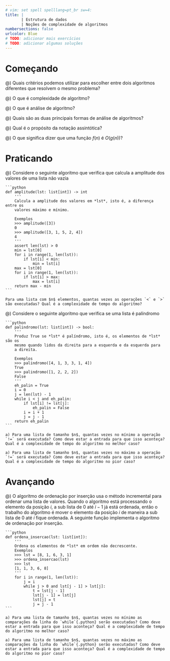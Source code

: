 ```yaml
---
# vim: set spell spelllang=pt_br sw=4:
title: |
       | Estrutura de dados
       | Noções de complexidade de algoritmos
numbersections: false
urlcolor: Blue
# TODO: adicionar mais exercícios
# TODO: adicionar algumas soluções
---
```


# Começando

@) Quais critérios podemos utilizar para escolher entre dois algoritmos diferentes que resolvem o mesmo problema?

@) O que é complexidade de algoritmo?

@) O que é análise de algoritmo?

@) Quais são as duas principais formas de análise de algoritmos?

@) Qual é o propósito da notação assintótica?

@) O que significa dizer que uma função $f(n)$ é $O(g(n))$?


# Praticando

@) Considere o seguinte algoritmo que verifica que calcula a amplitude dos valores de uma lista não vazia

    ```python
    def amplitude(lst: list[int]) -> int
        '''
        Calcula a amplitude dos valores em *lst*, isto é, a diferença entre os
        valores máximo e mínimo.

        Exemplos
        >>> amplitude([3])
        0
        >>> amplitude([3, 1, 5, 2, 4])
        4
        '''
        assert len(lst) > 0
        min = lst[0]
        for i in range(1, len(lst)):
            if lst[i] < min:
                min = lst[i]
        max = lst[0]
        for i in range(1, len(lst)):
            if lst[i] > max:
                max = lst[i]
        return max - min
    ```

    Para uma lista com $n$ elementos, quantas vezes as operações `<` e `>` são executadas? Qual é a complexidade de tempo do algoritmo?


@) Considere o seguinte algoritmo que verifica se uma lista é palíndromo

    ```python
    def palindromo(lst: list[int]) -> bool:
        '''
        Produz True se *lst* é palíndromo, isto é, os elementos de *lst* são os
        mesmo quando lidos da direita para a esquerda e da esquerda para
        a direita.

        Exemplos
        >>> palindromo([4, 1, 3, 3, 1, 4])
        True
        >>> palindromo([1, 2, 2, 2])
        False
        '''
        eh_palin = True
        i = 0
        j = len(lst) - 1
        while i < j and eh_palin:
            if lst[i] != lst[j]:
                eh_palin = False
            i = i + 1
            j = j - 1
        return eh_palin
    ```

    a) Para uma lista de tamanho $n$, quantas vezes no mínimo a operação `!=` será executada? Como deve estar a entrada para que isso aconteça? Qual é a complexidade de tempo do algoritmo no melhor caso?

    a) Para uma lista de tamanho $n$, quantas vezes no máximo a operação `!=` será executada? Como deve estar a entrada para que isso aconteça? Qual é a complexidade de tempo do algoritmo no pior caso?


# Avançando

@) O algoritmo de ordenação por inserção usa o método incremental para ordenar uma lista de valores. Quando o algoritmo está processando o elemento da posição $i$, a sub lista de 0 até $i - 1$ já está ordenada, então o trabalho do algoritmo é mover o elemento da posição $i$ de maneira a sub lista de 0 até $i$ fique ordenada. A seguinte função implementa o algoritmo de ordenação por inserção.

    ```python
    def ordena_insercao(lst: list[int]):
        '''
        Ordena os elementos de *lst* em ordem não decrescente.
        Exemplos
        >>> lst = [8, 1, 6, 3, 1]
        >>> ordena_insercao(lst)
        >>> lst
        [1, 1, 3, 6, 8]
        '''
        for i in range(1, len(lst)):
            j = i
            while j > 0 and lst[j - 1] > lst[j]:
                t = lst[j - 1]
                lst[j - 1] = lst[j]
                lst[j] = t
                j = j - 1
    ```

    a) Para uma lista de tamanho $n$, quantas vezes no mínimo as comparações da linha do `while`{.python} serão executadas? Como deve estar a entrada para que isso aconteça? Qual é a complexidade de tempo do algoritmo no melhor caso?

    a) Para uma lista de tamanho $n$, quantas vezes no máximo as comparações da linha do `while`{.python} serão executadas? Como deve estar a entrada para que isso aconteça? Qual é a complexidade de tempo do algoritmo no pior caso?
